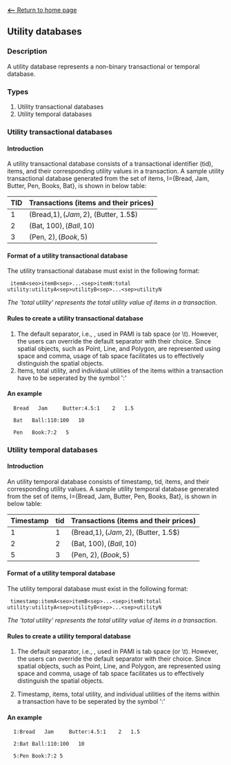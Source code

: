 [__<--__ Return to home page](index.html)


## Utility databases

### Description

A utility database represents a non-binary transactional or temporal database.

### Types
1. Utility transactional databases
2. Utility temporal databases

### Utility transactional databases
#### Introduction
A utility transactional database consists of a transactional identifier (tid), items, and their corresponding utility values in a transaction.
A sample utility transactional database generated from the set of items, I={Bread, Jam, Butter, Pen, Books, Bat},
is shown in below table:

  TID |  Transactions (items and their prices)
     --- | -----
     1   | (Bread,1$), (Jam,2$), (Butter, 1.5$)
     2   | (Bat, 100$), (Ball, 10$)
     3   | (Pen, 2$), (Book, 5$) 

#### Format of a utility transactional database
The utility transactional database must exist in the following format:

     itemA<seo>itemB<sep>...<sep>itemN:total utility:utilityA<sep>utilityB<sep>...<sep>utilityN

_The 'total utility' represents the total utility value of items in a transaction._


#### Rules to create a utility transactional database

1. The default separator, i.e., <sep>, used in PAMI is tab space (or \t). However, the users can override the default 
   separator with their choice. Since spatial objects, such as Point, Line, and Polygon, are represented using space 
   and comma, usage of tab space facilitates us to effectively distinguish the spatial objects. 
2. Items, total utility, and individual utilities of the items within a transaction have to be seperated by the symbol ':'

#### An example

      Bread   Jam     Butter:4.5:1    2   1.5

      Bat   Ball:110:100   10

      Pen   Book:7:2   5

### Utility temporal databases
#### Introduction
An utility temporal database consists of timestamp, tid, items, and their corresponding utility values. 
A sample utility temporal database generated from the set of items, I={Bread, Jam, Butter, Pen, Books, Bat},
is shown in below table:

  Timestamp | tid| Transactions (items and their prices)
     --- | -----|----
    1| 1   | (Bread,1$), (Jam,2$), (Butter, 1.5$)
    2| 2   | (Bat, 100$), (Ball, 10$)
    5| 3   | (Pen, 2$), (Book, 5$) 

#### Format of a utility temporal database
The utility temporal database must exist in the following format:

     timestamp:itemA<seo>itemB<sep>...<sep>itemN:total utility:utilityA<sep>utilityB<sep>...<sep>utilityN

_The 'total utility' represents the total utility value of items in a transaction._

#### Rules to create a utility temporal database
1.  The default separator, i.e., <sep>, used in PAMI is tab space (or \t). However, the users can override the default 
   separator with their choice. Since spatial objects, such as Point, Line, and Polygon, are represented using space 
   and comma, usage of tab space facilitates us to effectively distinguish the spatial objects.
    
1. Timestamp, items, total utility, and individual utilities of the items within a transaction have to be seperated by the symbol ':'

#### An example

      1:Bread   Jam     Butter:4.5:1    2   1.5

      2:Bat Ball:110:100   10

      5:Pen Book:7:2 5
